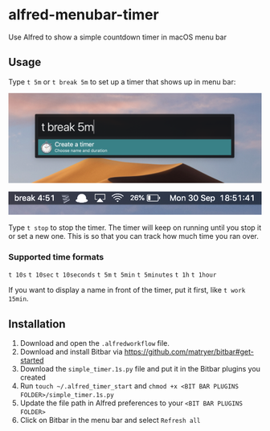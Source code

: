 # alfred-menubar-timer
Use Alfred to show a simple countdown timer in macOS menu bar

## Usage

Type `t 5m` or `t break 5m` to set up a timer that shows up in menu bar:

![Screenshot of Alfred](/screenshot-a.png)

![Screenshot of menu bar](/screenshot-b.png)

Type `t stop` to stop the timer. The timer will keep on running until you stop it or set a new one. This is so that you can track how much time you ran over.

### Supported time formats

`t 10s` `t 10sec` `t 10seconds`
`t 5m` `t 5min` `t 5minutes`
`t 1h` `t 1hour`

If you want to display a name in front of the timer, put it first, like `t work 15min`.


## Installation

1. Download and open the `.alfredworkflow` file.
2. Download and install Bitbar via https://github.com/matryer/bitbar#get-started
3. Download the `simple_timer.1s.py` file and put it in the Bitbar plugins you created
4. Run `touch ~/.alfred_timer_start` and `chmod +x <BIT BAR PLUGINS FOLDER>/simple_timer.1s.py`
5. Update the file path in Alfred preferences to your `<BIT BAR PLUGINS FOLDER>`
6. Click on Bitbar in the menu bar and select `Refresh all`

